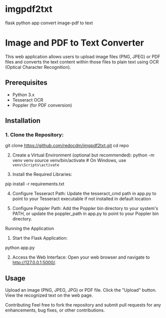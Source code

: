 # imgpdf2txt
flask python app convert image-pdf to text

# Image and PDF to Text Converter

This web application allows users to upload image files (PNG, JPEG) or PDF files and converts the text content within those files to plain text using OCR (Optical Character Recognition).

## Prerequisites

- Python 3.x
- Tesseract OCR
- Poppler (for PDF conversion)

## Installation

### 1. Clone the Repository:

git clone https://github.com/redocdm/imgpdf2txt.git
cd repo

2. Create a Virtual Environment (optional but recommended):
python -m venv venv
source venv/bin/activate  # On Windows, use `venv\Scripts\activate`

3. Install the Required Libraries:

pip install -r requirements.txt

4. Configure Tesseract Path:
Update the tesseract_cmd path in app.py to point to your Tesseract executable if not installed in default location

5. Configure Poppler Path:
Add the Poppler bin directory to your system's PATH, or update the poppler_path in app.py to point to your Poppler bin directory.

Running the Application
1. Start the Flask Application:

python app.py

2. Access the Web Interface:
Open your web browser and navigate to http://127.0.0.1:5000/.

Usage
-------------------------------------------
Upload an image (PNG, JPEG, JPG) or PDF file.
Click the "Upload" button.
View the recognized text on the web page.

Contributing
Feel free to fork the repository and submit pull requests for any enhancements, bug fixes, or other contributions.
